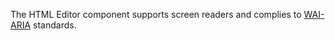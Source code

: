 The HTML Editor component supports screen readers and complies to <a href="https://www.w3.org/WAI/standards-guidelines/aria/" target="_blank">WAI-ARIA</a> standards.